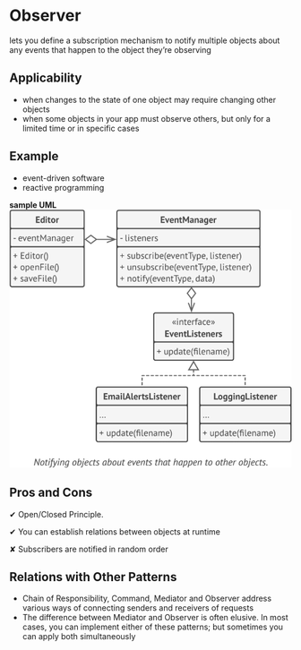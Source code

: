 # **Observer**
lets you define a subscription mechanism to notify multiple objects about any events that happen to the object they’re observing

## Applicability
- when changes to the state of one object may require changing other objects
- when some objects in your app must observe others, but only for a limited time or in specific cases

## Example
- event-driven software
- reactive programming

**sample UML**
![Observer sample UML](observer.png "Observer sample UML")

## Pros and Cons
✔ Open/Closed Principle. 

✔ You can establish relations between objects at runtime

✘ Subscribers are notified in random order

## Relations with Other Patterns
- Chain of Responsibility, Command, Mediator and Observer address various ways of connecting senders and receivers of requests
- The difference between Mediator and Observer is often elusive. In most cases, you can implement either of these patterns; but sometimes you can apply both simultaneously




